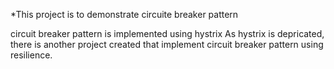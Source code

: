 *This project is to demonstrate circuite breaker pattern

circuit breaker pattern is implemented using hystrix 
As hystrix is depricated, there is another project created that implement circuit breaker pattern using resilience.
